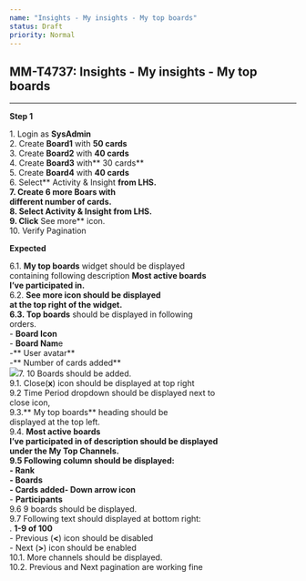 ```yaml
---
name: "Insights - My insights - My top boards"
status: Draft
priority: Normal
---
```


## MM-T4737: Insights - My insights - My top boards

---

**Step 1**

1\. Login as **SysAdmin**\
2\. Create **Board1** with **50 cards**\
3\. Create **Board2** with **40 cards**\
4\. Create **Board3** with** 30 cards**\
5\. Create **Board4** with **40 cards**\
6\. Select** Activity & Insight **from LHS.\
7\. Create 6 more Boars with\
different number of cards.\
8\. Select **Activity & Insight** from LHS.\
9\. Click** See more** icon.\
10\. Verify Pagination

**Expected**

6.1. **My top boards** widget should be displayed\
containing following description **Most active boards\
I’ve participated in.**\
6.2. **See more **icon should be displayed\
at the top right of the widget.\
6.3.** Top boards** should be displayed in following\
orders.\
\- **Board Icon**\
\- **Board Nam**e\
\-** User avatar**\
\-** Number of cards added**\
![](https://smartbear-tm4j-prod-us-west-2-attachment-rich-text.s3.us-west-2.amazonaws.com/embedded-f3277290f945470c4add5d21ef3dc7ca7b74388fc7152bfb6b99ae58c66a95a8-1649179991837-1649179991837.png)7. 10 Boards should be added.\
9.1. Close(**x**) icon should be displayed at top right\
9.2 Time Period dropdown should be displayed next to\
close icon,\
9.3.** My top boards** heading should be\
displayed at the top left.\
9.4. **Most active boards\
I’ve participated in of **description should be displayed\
under the **My Top Channels.**\
9.5 Following column should be displayed:\
\- **Rank**\
\- **Boards**\
\- **Cards added**-** Down arrow icon**\
\- **Participants**\
9.6 9 boards should be displayed.\
9.7 Following text should displayed at bottom right:\
. **1-9 of 100**\
\- Previous (**<**) icon should be disabled\
\- Next (**>**) icon should be enabled\
10.1. More channels should be displayed.\
10.2. Previous and Next pagination are working fine

